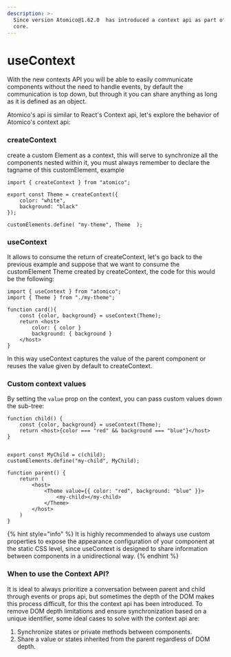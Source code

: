 ```yaml
---
description: >-
  Since version Atomico@1.62.0  has introduced a context api as part of the
  core.
---
```


# useContext

With the new contexts API you will be able to easily communicate components without the need to handle events, by default the communication is top down, but through it you can share anything as long as it is defined as an object.

Atomico's api is similar to React's Context api, let's explore the behavior of Atomico's context api:

### createContext

create a custom Element as a context, this will serve to synchronize all the components nested within it, you must always remember to declare the tagname of this customElement, example

```tsx
import { createContext } from "atomico";

export const Theme = createContext({
    color: "white",
    background: "black"
});

customElements.define( "my-theme", Theme  );
```

### useContext

It allows to consume the return of createContext, let's go back to the previous example and suppose that we want to consume the customElement Theme created by createContext, the code for this would be the following:

```tsx
import { useContext } from "atomico";
import { Theme } from "./my-theme";

function card(){
    const {color, background} = useContext(Theme);
    return <host>
        color: { color }
        background: { background }
    </host>
}
```

In this way useContext captures the value of the parent component or reuses the value given by default to createContext.

### Custom context values

By setting the `value` prop on the context, you can pass custom values down the sub-tree:

```tsx
function child() {
    const {color, background} = useContext(Theme);
    return <host>{color === "red" && background === "blue"}</host>
}


export const MyChild = c(child);
customElements.define("my-child", MyChild);

function parent() {
    return (
        <host>
            <Theme value={{ color: "red", background: "blue" }}>
                <my-child></my-child>
            </Theme>
        </host>
    )
}
```

{% hint style="info" %}
It is highly recommended to always use custom properties to expose the appearance configuration of your component at the static CSS level, since useContext is designed to share information between components in a unidirectional way.
{% endhint %}

### When to use the Context API?

It is ideal to always prioritize a conversation between parent and child through events or props api, but sometimes the depth of the DOM makes this process difficult, for this the context api has been introduced. To remove DOM depth limitations and ensure synchronization based on a unique identifier, some ideal cases to solve with the context api are:

1. Synchronize states or private methods between components.
2. Share a value or states inherited from the parent regardless of DOM depth.




